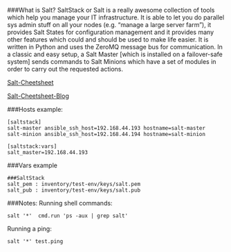 ###What is Salt?
SaltStack or Salt is a really awesome collection of tools which help you manage your IT infrastructure. It is able to let you do parallel sys admin stuff on all your nodes (e.g. “manage a large server farm”), it provides Salt States for configuration management and it provides many other features which could and should be used to make life easier.
It is written in Python and uses the ZeroMQ message bus for communication.
In a classic and easy setup, a Salt Master [which is installed on a failover-safe system] sends commands to Salt Minions which have a set of modules in order to carry out the requested actions.

[Salt-Cheetsheet](https://github.com/saltstack/salt/wiki/Cheat-Sheet)

[Salt-Cheetsheet-Blog](http://www.xenuser.org/saltstack-cheat-sheet/)

###Hosts example:
```
[saltstack]
salt-master ansible_ssh_host=192.168.44.193 hostname=salt-master
salt-minion ansible_ssh_host=192.168.44.194 hostname=salt-minion

[saltstack:vars]
salt_master=192.168.44.193
```
###Vars example
```
###SaltStack
salt_pem : inventory/test-env/keys/salt.pem
salt_pub : inventory/test-env/keys/salt.pub
```
###Notes:
Running shell commands:
```
salt '*'  cmd.run 'ps -aux | grep salt'
```
Running a ping:
```
salt '*' test.ping
```
